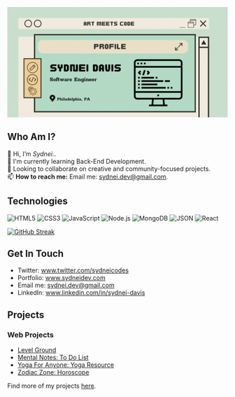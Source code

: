 <img src='sydneiBanner.png' alt="banner"></img>

## Who Am I?
👋 Hi, I’m <em>Sydnei.</em>.   
:seedling: I'm currently learning Back-End Development.    
:handshake: Looking to collaborate on creative and community-focused projects.  
📫 <strong>How to reach me:</strong> Email me: sydnei.dev@gmail.com.  

## Technologies
![HTML5](https://img.shields.io/badge/HTML5-E34F26?style=for-the-badge&logo=HTML5&logoColor=white)
![CSS3](https://img.shields.io/badge/CSS3-1572B6?style=for-the-badge&logo=CSS3&logoColor=white)
![JavaScript](https://img.shields.io/badge/JavaScript-F7DF1E?style=for-the-badge&logo=JavaScript&logoColor=white)
![Node.js](https://img.shields.io/badge/Node.js-339933?style=for-the-badge&logo=Node.js&logoColor=white)
![MongoDB](https://img.shields.io/badge/MongoDB-47A248?style=for-the-badge&logo=MongoDB&logoColor=white)
![JSON](https://img.shields.io/badge/JSON-000000?style=for-the-badge&logo=JSON&logoColor=white)
![React](https://img.shields.io/badge/react-%2320232a.svg?style=for-the-badge&logo=react&logoColor=%2361DAFB)
 

[![GitHub Streak](https://streak-stats.demolab.com/?user=sydneicodes&theme=solarized-light	)](https://git.io/streak-stats) 

## Get In Touch
- Twitter: www.twitter.com/sydneicodes
- Portfolio: www.sydneidev.com
- Email me: sydnei.dev@gmail.com
- LinkedIn: www.linkedin.com/in/sydnei-davis
## Projects
### Web Projects
- [Level Ground](https://level-ground-gym.netlify.app/)
- [Mental Notes: To Do List](https://mental-notes.netlify.app/)
- [Yoga For Anyone: Yoga Resource](https://yogaforanyone.netlify.app/)
- [Zodiac Zone: Horoscope](https://zodiaczone.netlify.app/)

Find more of my projects [here](https://www.sydneidev.com).
